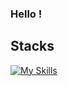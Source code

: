 ### Hello !

**Stacks**<br />
---
[![My Skills](https://skillicons.dev/icons?i=js,ts,css,gitlab,react,php,react)](https://skillicons.dev)
